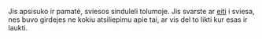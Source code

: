 Jis apsisuko ir pamatė, sviesos sinduleli tolumoje.
Jis svarste ar [eiti](eiti/sviesa.md) i sviesa, nes buvo girdejes ne kokiu atsiliepimu apie tai,
ar vis del to likti kur esas ir laukti.
